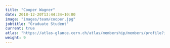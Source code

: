 ```yaml
---
title: "Cooper Wagner"
date: 2018-12-20T13:44:34+10:00
image: "images/team/cooper.jpg"
jobtitle: "Graduate Student"
current: true
atlas: "https://atlas-glance.cern.ch/atlas/membership/members/profile?id=13631"
weight: 9
---
```

